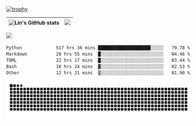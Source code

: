 [![trophy](https://github-profile-trophy.vercel.app/?username=ocss884&column=7)](https://github.com/ocss884)

| ![Lin's GitHub stats](https://github-readme-stats.vercel.app/api?username=ocss884&show_icons=true&hide_border=True&count_private=true) | ![](https://github-readme-streak-stats.herokuapp.com?user=ocss884&hide_border=true&date_format=M%20j%5B%2C%20Y%5D&ring=7EDDCF&fire=7EDDCF") |
| ------------------------------------------------------------ | ------------------------------------------------------------ |

![](https://komarev.com/ghpvc/?username=ocss884&color=brightgreen)

<!--START_SECTION:waka-->

```txt
Python             517 hrs 36 mins ████████████████████░░░░░   79.78 %
Markdown           28 hrs 55 mins  █░░░░░░░░░░░░░░░░░░░░░░░░   04.46 %
TOML               22 hrs 17 mins  █░░░░░░░░░░░░░░░░░░░░░░░░   03.44 %
Bash               16 hrs 24 mins  ▓░░░░░░░░░░░░░░░░░░░░░░░░   02.53 %
Other              12 hrs 21 mins  ▒░░░░░░░░░░░░░░░░░░░░░░░░   01.90 %
```

<!--END_SECTION:waka-->

<p align="center">
   <img src="https://github.com/ocss884/ocss884/blob/output/github-snake.svg" alt="snake">
</p>
